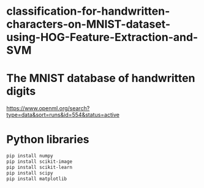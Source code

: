 # classification-for-handwritten-characters-on-MNIST-dataset-using-HOG-Feature-Extraction-and-SVM


# The MNIST database of handwritten digits
https://www.openml.org/search?type=data&sort=runs&id=554&status=active

# Python libraries
```bash
pip install numpy
pip install scikit-image
pip install scikit-learn
pip install scipy
pip install matplotlib
```
